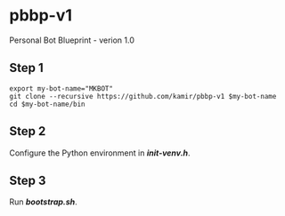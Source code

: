 # pbbp-v1
Personal Bot Blueprint - verion 1.0


## Step 1

```
export my-bot-name="MKBOT"
git clone --recursive https://github.com/kamir/pbbp-v1 $my-bot-name
cd $my-bot-name/bin
```

## Step 2
Configure the Python environment in _**init-venv.h**_.

## Step 3
Run _**bootstrap.sh**_.